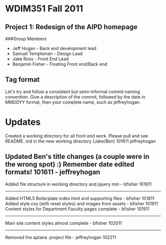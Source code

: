 # WDIM351 Fall 2011
## Project 1: Redesign of the AIPD homepage
###Group Members
+ Jeff Hogan - Back end development lead
+ Samuel Templeman - Design Lead
+ Jake Ross - Front End Lead
+ Benjamin Fisher - Floating Front end/Back end


## Tag format
Let's try and follow a consistent but semi-informal commit naming convention.
Give a description of the commit, followed by the date in MMDDYY format, then
your complete name, such as jeffreyhogan.

# Updates

Created a working directory for all front end work. Please pull and see README.
md in the new working directory (Jake/Ben) 101611 jeffreyhogan

Updated Ben's title changes (a couple were in the wrong spot) :) 
Remember date edited formats! 101611 - jeffreyhogan
---
Added file structure in working directory and jquery min - bfisher 101611

---
Added HTML5 Boilerplate index.html and supporting files - bfisher 101811<br />
Added style.css (with reset styles) and images from assets - bfisher 101911<br />
Content styles for Department Faculty pages complete - bfisher 101911<br />

---
Main site content styles almost complete - bfisher 102011


---
Removed the aptana .project file - jeffreyhogan 102211
